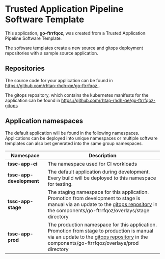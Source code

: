 # Trusted Application Pipeline Software Template

This application, **go-ftrrfqoz**, was created from a Trusted Application Pipeline Software Template.

The software templates create a new source and gitops deployment repositories with a sample source application. 

## Repositories

The source code for your application can be found in [https://github.com/rhtap-rhdh-qe/go-ftrrfqoz ](https://github.com/rhtap-rhdh-qe/go-ftrrfqoz ).
 
The gitops repository, which contains the kubernetes manifests for the application can be found in 
[https://github.com/rhtap-rhdh-qe/go-ftrrfqoz-gitops ](https://github.com/rhtap-rhdh-qe/go-ftrrfqoz-gitops ) 

## Application namespaces 

The default application will be found in the following namespaces. Applications can be deployed into unique namespaces or multiple software templates can also bet generated into the same group namespaces.  

|  Namespace   |  Description   |  
| -------- | -------- |
| **tssc-app-ci** | The namespace used for CI workloads |
| **tssc-app-development** | The default application during development. Every build will be deployed to this namespace for testing. |
| **tssc-app-stage** | The staging namespace for this application. Promotion from development to stage is manual via an update to the [gitops repository](https://github.com/rhtap-rhdh-qe/go-ftrrfqoz-gitops ) in the components/go-ftrrfqoz/overlays/stage directory |
| **tssc-app-prod** | The production namespace for this application. Promotion from stage to production is manual via an update to the [gitops repository](https://github.com/rhtap-rhdh-qe/go-ftrrfqoz-gitops ) in the components/go-ftrrfqoz/overlays/prod directory |